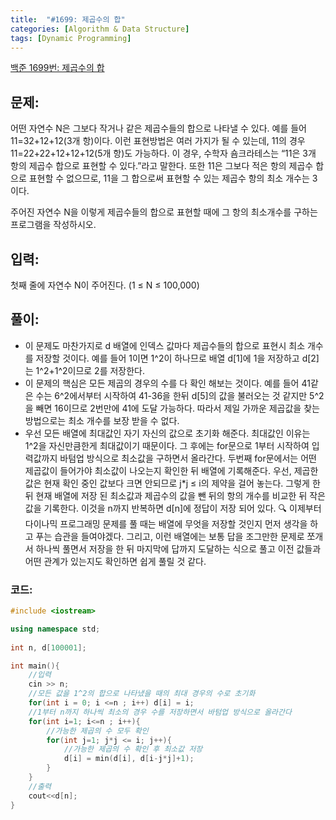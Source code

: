 ```yaml
---
title:  "#1699: 제곱수의 합"
categories: [Algorithm & Data Structure]
tags: [Dynamic Programming]
---
```


[백준 1699번: 제곱수의 합](https://www.acmicpc.net/problem/1699)

## 문제:

어떤 자연수 N은 그보다 작거나 같은 제곱수들의 합으로 나타낼 수 있다. 예를 들어 11=32+12+12(3개 항)이다. 이런 표현방법은 여러 가지가 될 수 있는데, 11의 경우 11=22+22+12+12+12(5개 항)도 가능하다. 이 경우, 수학자 숌크라테스는 “11은 3개 항의 제곱수 합으로 표현할 수 있다.”라고 말한다. 또한 11은 그보다 적은 항의 제곱수 합으로 표현할 수 없으므로, 11을 그 합으로써 표현할 수 있는 제곱수 항의 최소 개수는 3이다.

주어진 자연수 N을 이렇게 제곱수들의 합으로 표현할 때에 그 항의 최소개수를 구하는 프로그램을 작성하시오.

## 입력:

첫째 줄에 자연수 N이 주어진다. (1 ≤ N ≤ 100,000)

## 풀이:

- 이 문제도 마찬가지로 d 배열에 인덱스 값마다 제곱수들의 합으로 표현시 최소 개수를 저장할 것이다. 예를 들어 1이면 1^2이 하나므로 배열 d[1]에 1을 저장하고 d[2]는 1^2+1^2이므로 2를 저장한다.
- 이 문제의 핵심은 모든 제곱의 경우의 수를 다 확인 해보는 것이다. 예를 들어 41같은 수는 6^2에서부터 시작하여 41-36을 한뒤 d[5]의 값을 불러오는 것 같지만 5^2을 빼면 16이므로 2번만에 41에 도달 가능하다. 따라서 제일 가까운 제곱값을 찾는 방법으로는 최소 개수를 보장 받을 수 없다.
- 우선 모든 배열에 최대값인 자기 자신의 값으로 초기화 해준다. 최대값인 이유는 1^2을 자신만큼한게 최대값이기 때문이다. 그 후에는 for문으로 1부터 시작하여 입력값까지 바텀업 방식으로 최소값을 구하면서 올라간다. 두번째 for문에서는 어떤 제곱값이 들어가야 최소값이 나오는지 확인한 뒤 배열에 기록해준다. 우선, 제곱한 값은 현재 확인 중인 값보다 크면 안되므로 j*j ≤ i의 제약을 걸어 놓는다. 그렇게 한 뒤 현재 배열에 저장 된 최소값과 제곱수의 값을 뺀 뒤의 항의 개수를 비교한 뒤 작은 값을 기록한다. 이것을 n까지 반복하면 d[n]에 정답이 저장 되어 있다.
🔍 이제부터 다이나믹 프로그래밍 문제를 풀 때는 배열에 무엇을 저장할 것인지 먼저 생각을 하고 푸는 습관을 들여야겠다. 그리고, 이런 배열에는 보통 답을 조그만한 문제로 쪼개서 하나씩 풀면서 저장을 한 뒤 마지막에 답까지 도달하는 식으로 풀고 이전 값들과 어떤 관계가 있는지도 확인하면 쉽게 풀릴 것 같다.

### 코드:

```cpp
#include <iostream>

using namespace std;
	
int n, d[100001];

int main(){
	//입력
	cin >> n;
	//모든 값을 1^2의 합으로 나타냈을 때의 최대 경우의 수로 초기화
	for(int i = 0; i <=n ; i++) d[i] = i;
	//1부터 n까지 하나씩 최소의 경우 수를 저장하면서 바텀업 방식으로 올라간다
	for(int i=1; i<=n ; i++){
		//가능한 제곱의 수 모두 확인
		for(int j=1; j*j <= i; j++){
			//가능한 제곱의 수 확인 후 최소값 저장
			d[i] = min(d[i], d[i-j*j]+1);
		}
	}
	//출력
	cout<<d[n];
}
```